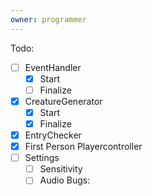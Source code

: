 ```yaml
---
owner: programmer
---
```

Todo:
- [ ] EventHandler
	- [x] Start
	- [ ] Finalize
- [x] CreatureGenerator
	- [x] Start
	- [x] Finalize
- [x] EntryChecker
- [x] First Person Playercontroller
- [ ] Settings
	- [ ] Sensitivity
	- [ ] Audio
Bugs: